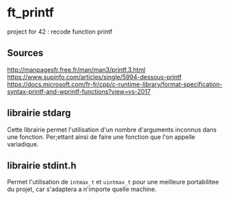 # ft_printf
project for 42 : recode function printf


## Sources
http://manpagesfr.free.fr/man/man3/printf.3.html  
https://www.supinfo.com/articles/single/5994-dessous-printf  
https://docs.microsoft.com/fr-fr/cpp/c-runtime-library/format-specification-syntax-printf-and-wprintf-functions?view=vs-2017  

## librairie stdarg
Cette librairie permet l'utilisation d'un nombre d'arguments inconnus dans une fonction.
Per;ettant ainsi de faire une fonction que l'on appelle variadique.

## librairie stdint.h
Permet l'utilisation de `intmax_t` et `uintmax_t` pour une meilleure portabilitee du projet, car s'adaptera a n'importe quelle machine.
